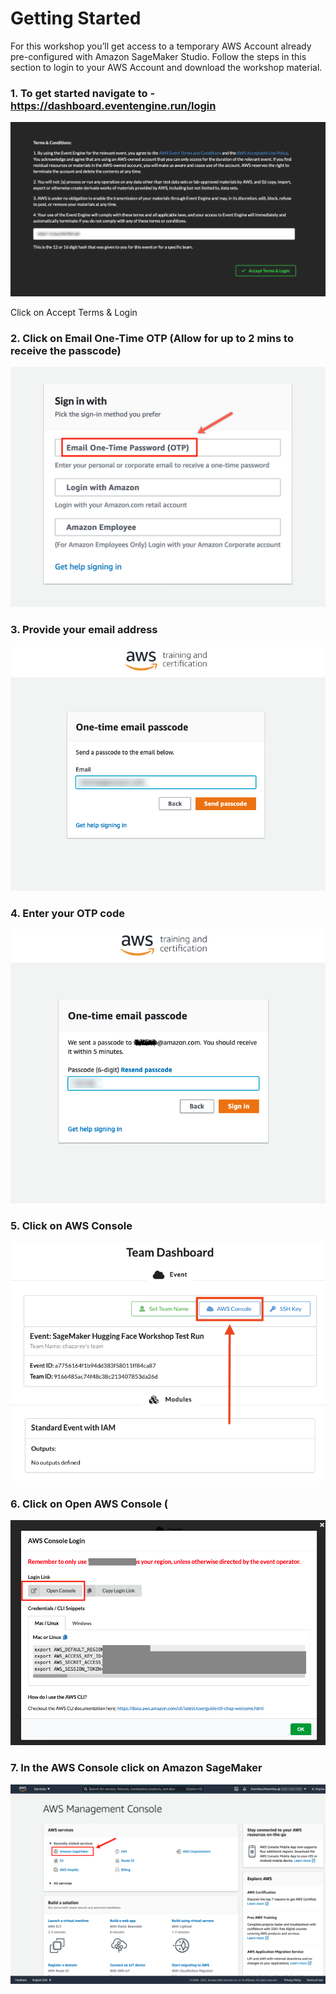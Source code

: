 # Getting Started

For this workshop you’ll get access to a temporary AWS Account already pre-configured with Amazon SageMaker Studio. Follow the steps in this section to login to your AWS Account and download the workshop material.

### 1. To get started navigate to - https://dashboard.eventengine.run/login 

![](./../img/setup2.png)

Click on Accept Terms & Login

### 2. Click on Email One-Time OTP (Allow for up to 2 mins to receive the passcode)

![](./../img/setup3.png)

### 3. Provide your email address

![](./../img/setup4.png)

### 4. Enter your OTP code

![](./../img/setup5.png)

### 5. Click on AWS Console

![](./img/setup6.png)

### 6. Click on Open AWS Console (

![](./../img/setup7.png)

### 7. In the AWS Console click on Amazon SageMaker

![](./../img/setup8.png)

